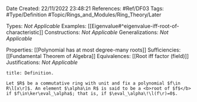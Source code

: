<div class="topSpace"></div>

Date Created: 22/11/2022 23:48:21
References: #Ref/DF03
Tags: #Type/Definition #Topic/Rings_and_Modules/Ring_Theory/Later

Types: <i>Not Applicable</i>
Examples: [[Eigenvalue#^eigenvalue-iff-root-of-characteristic]]
Constructions: <i>Not Applicable</i>
Generalizations: <i>Not Applicable</i>

Properties: [[Polynomial has at most degree-many roots]]
Sufficiencies: [[Fundamental Theorem of Algebra]]
Equivalences: [[Root iff factor (field)]]
Justifications: <i>Not Applicable</i>

``` ad-Definition
title: Definition.

Let $R$ be a commutative ring with unit and fix a polynomial $f\in R\l[x\r]$. An element $\alpha\in R$ is said to be a <b>root of $f$</b> if $f\in\ker\eval_\alpha$; that is, if $\eval_\alpha\!\l(f\r)=0$.

```
